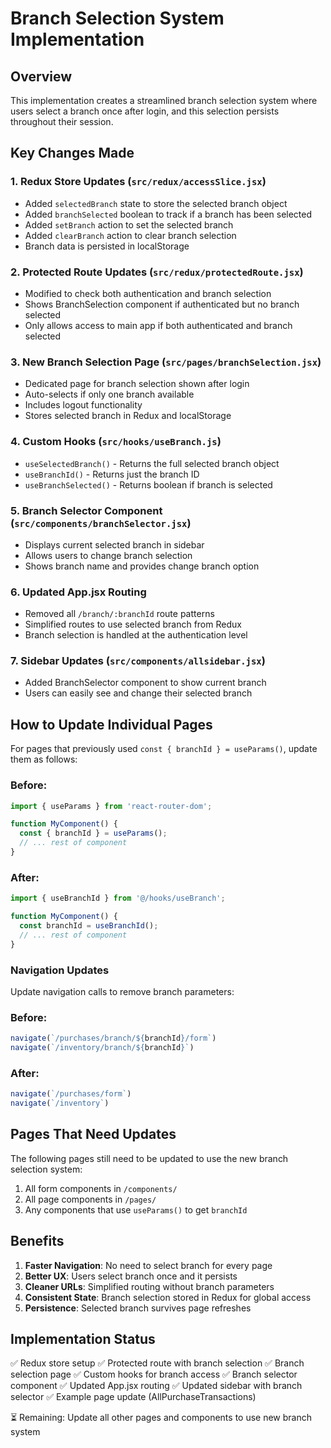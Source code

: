 # Branch Selection System Implementation

## Overview
This implementation creates a streamlined branch selection system where users select a branch once after login, and this selection persists throughout their session.

## Key Changes Made

### 1. Redux Store Updates (`src/redux/accessSlice.jsx`)
- Added `selectedBranch` state to store the selected branch object
- Added `branchSelected` boolean to track if a branch has been selected
- Added `setBranch` action to set the selected branch
- Added `clearBranch` action to clear branch selection
- Branch data is persisted in localStorage

### 2. Protected Route Updates (`src/redux/protectedRoute.jsx`)
- Modified to check both authentication and branch selection
- Shows BranchSelection component if authenticated but no branch selected
- Only allows access to main app if both authenticated and branch selected

### 3. New Branch Selection Page (`src/pages/branchSelection.jsx`)
- Dedicated page for branch selection shown after login
- Auto-selects if only one branch available
- Includes logout functionality
- Stores selected branch in Redux and localStorage

### 4. Custom Hooks (`src/hooks/useBranch.js`)
- `useSelectedBranch()` - Returns the full selected branch object
- `useBranchId()` - Returns just the branch ID
- `useBranchSelected()` - Returns boolean if branch is selected

### 5. Branch Selector Component (`src/components/branchSelector.jsx`)
- Displays current selected branch in sidebar
- Allows users to change branch selection
- Shows branch name and provides change branch option

### 6. Updated App.jsx Routing
- Removed all `/branch/:branchId` route patterns
- Simplified routes to use selected branch from Redux
- Branch selection is handled at the authentication level

### 7. Sidebar Updates (`src/components/allsidebar.jsx`)
- Added BranchSelector component to show current branch
- Users can easily see and change their selected branch

## How to Update Individual Pages

For pages that previously used `const { branchId } = useParams()`, update them as follows:

### Before:
```jsx
import { useParams } from 'react-router-dom';

function MyComponent() {
  const { branchId } = useParams();
  // ... rest of component
}
```

### After:
```jsx
import { useBranchId } from '@/hooks/useBranch';

function MyComponent() {
  const branchId = useBranchId();
  // ... rest of component
}
```

### Navigation Updates
Update navigation calls to remove branch parameters:

### Before:
```jsx
navigate(`/purchases/branch/${branchId}/form`)
navigate(`/inventory/branch/${branchId}`)
```

### After:
```jsx
navigate(`/purchases/form`)
navigate(`/inventory`)
```

## Pages That Need Updates

The following pages still need to be updated to use the new branch selection system:

1. All form components in `/components/`
2. All page components in `/pages/`
3. Any components that use `useParams()` to get `branchId`

## Benefits

1. **Faster Navigation**: No need to select branch for every page
2. **Better UX**: Users select branch once and it persists
3. **Cleaner URLs**: Simplified routing without branch parameters
4. **Consistent State**: Branch selection stored in Redux for global access
5. **Persistence**: Selected branch survives page refreshes

## Implementation Status

✅ Redux store setup
✅ Protected route with branch selection
✅ Branch selection page
✅ Custom hooks for branch access
✅ Branch selector component
✅ Updated App.jsx routing
✅ Updated sidebar with branch selector
✅ Example page update (AllPurchaseTransactions)

⏳ Remaining: Update all other pages and components to use new branch system
